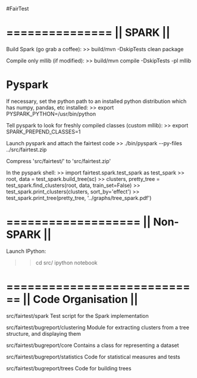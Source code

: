 #FairTest

===============
||   SPARK   ||
===============

Build Spark (go grab a coffee):
    >> build/mvn -DskipTests clean package

Compile only mllib (if modified):
    >> build/mvn compile -DskipTests -pl mllib 

Pyspark
=======
If necessary, set the python path to an installed python distribution which has 
numpy, pandas, etc installed:
    >> export PYSPARK_PYTHON=/usr/bin/python

Tell pyspark to look for freshly compiled classes (custom mllib):
    >> export SPARK_PREPEND_CLASSES=1

Launch pyspark and attach the fairtest code
    >> ./bin/pyspark --py-files ../src/fairtest.zip

Compress 'src/fairtest/' to 'src/fairtest.zip'

In the pyspark shell:
    >> import fairtest.spark.test_spark as test_spark
    >> root, data = test_spark.build_tree(sc)
    >> clusters, pretty_tree = test_spark.find_clusters(root, data, train_set=False)
    >> test_spark.print_clusters(clusters, sort_by='effect')
    >> test_spark.print_tree(pretty_tree, '../graphs/tree_spark.pdf')
    

===================
||   Non-SPARK   ||
===================

Launch IPython:

>> cd src/
>> ipython notebook



============================
||    Code Organisation   ||
============================

src/fairtest/spark                  Test script for the Spark implementation

src/fairtest/bugreport/clustering   Module for extracting clusters from a tree
                                    structure, and displaying them
                                    
src/fairtest/bugreport/core         Contains a class for representing a dataset

src/fairtest/bugreport/statistics   Code for statistical measures and tests

src/fairtest/bugreport/trees        Code for building trees